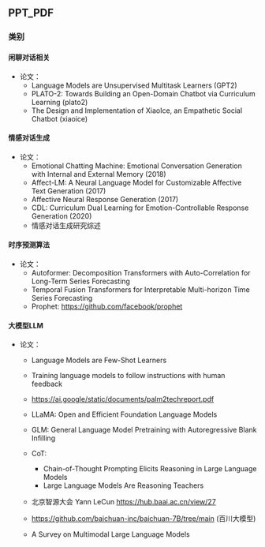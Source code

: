 ## PPT_PDF
### 类别
#### 闲聊对话相关
- 论文：
    - Language Models are Unsupervised Multitask Learners (GPT2)
    - PLATO-2: Towards Building an Open-Domain Chatbot via Curriculum Learning (plato2)
    - The Design and Implementation of XiaoIce, an Empathetic Social Chatbot (xiaoice)
#### 情感对话生成
- 论文： 
    - Emotional Chatting Machine: Emotional Conversation Generation with Internal
and External Memory (2018)
    - Affect-LM: A Neural Language Model for Customizable Affective Text
Generation (2017)
    - Affective Neural Response Generation (2017)
    - CDL: Curriculum Dual Learning for Emotion-Controllable Response Generation (2020)
    - 情感对话生成研究综述

#### 时序预测算法
- 论文：
    - Autoformer: Decomposition Transformers with Auto-Correlation for Long-Term Series Forecasting
    - Temporal Fusion Transformers for Interpretable Multi-horizon Time Series Forecasting
    - Prophet: https://github.com/facebook/prophet
#### 大模型LLM
- 论文：
    - Language Models are Few-Shot Learners
    - Training language models to follow instructions with human feedback
    - https://ai.google/static/documents/palm2techreport.pdf
    - LLaMA: Open and Efficient Foundation Language Models
    - GLM: General Language Model Pretraining with Autoregressive Blank Infilling
    - CoT:
        - Chain-of-Thought Prompting Elicits Reasoning in Large Language Models
        - Large Language Models Are Reasoning Teachers
    
    - 北京智源大会 Yann LeCun https://hub.baai.ac.cn/view/27
    - https://github.com/baichuan-inc/baichuan-7B/tree/main (百川大模型)
    - A Survey on Multimodal Large Language Models
